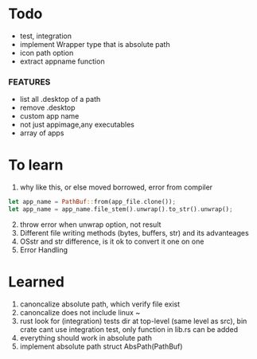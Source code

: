 # Todo
<!-- - Todo inside app   -->
<!-- - Rename variable, dir and file  --> 
- test, integration   
- implement Wrapper type that is absolute path 
- icon path option
- extract appname function
<!-- [Desktop Entry] -->
<!-- Version=0.13.23  -->
<!-- Type=Application -->
<!-- Name=appName -->
<!-- Comment=Application Description -->
<!-- TryExec=Path/to/AppImage -->
<!-- Exec=Path/to/AppImage -->
<!-- Actions=Editor -->
### FEATURES 
- list all .desktop of a path 
- remove .desktop  
- custom app name 
- not just appimage,any executables 
- array of apps 


# To learn 
1. why like this, or else moved borrowed, error from compiler
```rust 
let app_name = PathBuf::from(app_file.clone());
let app_name = app_name.file_stem().unwrap().to_str().unwrap();
```    
2. throw error when unwrap option, not result 
3. Different file writing methods (bytes, buffers, str) and its advanteages   
4. OSstr and str difference, is it ok to convert it one on one   
5. Error Handling

# Learned 
1. canoncalize absolute path, which verify file exist 
2. canoncalize does not include linux ~
3. rust look for (integration) tests dir at top-level (same level as src),
bin crate cant use integration test, only function in lib.rs can be added
4. everything should work in absolute path 
5. implement absolute path struct AbsPath(PathBuf)

